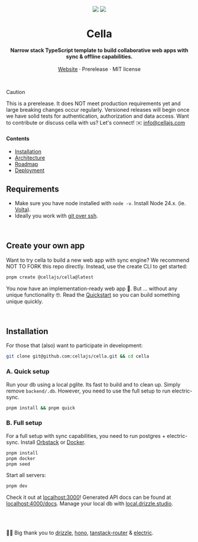 <div align="center">

  <img src="./info/screenshot-dark.png#gh-dark-mode-only" />
  <img src="./info/screenshot.png#gh-light-mode-only" />

<br />

<!--
 *                            _ _
 *    ░▒▓█████▓▒░     ___ ___| | | __ _
 *    ░▒▓█   █▓▒░    / __/ _ \ | |/ _` |
 *    ░▒▓█   █▓▒░   | (_|  __/ | | (_| |
 *    ░▒▓█████▓▒░    \___\___|_|_|\__,_|                            
 *
 -->


<p>
	<h1><b>Cella</b></h1>
<p>
    <b>Narrow stack TypeScript template to build collaborative web apps with sync & offline capabilities.</b>
    <br />
    <br />
    <a href="https://cellajs.com">Website</a>
    ·
    Prerelease
    ·
    MIT license
  </p>
  <br />
</p>

</div>

> [!CAUTION]
> This is a prerelease. It does NOT meet production requirements yet and large breaking changes occur regularly. Versioned releases will begin once we have solid tests for authentication, authorization and data access. Want to contribute or discuss cella with us? Let's connect! ✉️ <info@cellajs.com>

#### Contents
- [Installation](#installation)
- [Architecture](/info/ARCHITECTURE.md)
- [Roadmap](/info/ROADMAP.md)
- [Deployment](/info/DEPLOYMENT.md)

## Requirements
- Make sure you have node installed with `node -v`. Install Node 24.x. (ie. [Volta](https://docs.volta.sh/guide/)).
- Ideally you work with [git over ssh](https://docs.github.com/en/authentication/connecting-to-github-with-ssh).

<br>

## Create your own app
Want to try cella to build a new web app with sync engine? We recommend NOT TO FORK this repo directly. Instead, use the create CLI to get started:

```bash
pnpm create @cellajs/cella@latest
```

You now have an implementation-ready web app 🤯. But ... without any unique functionality 🤓. Read the [Quickstart](/info/QUICKSTART.md) so you can build something unique quickly.

<p>&nbsp;</p>

## Installation
For those that (also) want to participate in development:

```bash
git clone git@github.com:cellajs/cella.git && cd cella
```

### A. Quick setup
Run your db using a local pglite. Its fast to build and to clean up. Simply remove `backend/.db`. However, you need to use the full setup to run electric-sync.

```bash
pnpm install && pnpm quick
```

### B. Full setup
For a full setup with sync capabilities, you need to run postgres + electric-sync. Install [Orbstack](https://orbstack.dev/) or [Docker](https://docs.docker.com/get-docker/).

```bash
pnpm install
pnpm docker
pnpm seed
```

Start all servers:

```bash
pnpm dev
```

Check it out at [localhost:3000](http://localhost:3000)! Generated API docs can be found at [localhost:4000/docs](http://localhost:4000/docs). Manage your local db with [local.drizzle.studio](http:local.drizzle.studio).


<br />
<br />

💙💛 Big thank you to [drizzle](https://github.com/drizzle-team/drizzle-orm), [hono](https://github.com/honojs/hono), [tanstack-router](https://github.com/tanstack/router) & [electric](https://github.com/electric-sql/electric).
